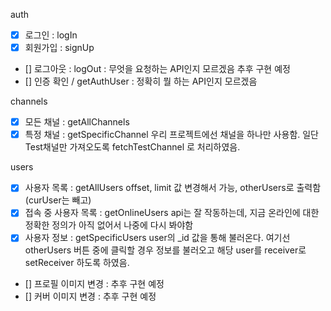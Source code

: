 auth
- [x] 로그인 : logIn
- [x] 회원가입 : signUp
- [] 로그아웃 : logOut : 무엇을 요청하는 API인지 모르겠음 추후 구현 예정
- [] 인증 확인 / getAuthUser : 정확히 뭘 하는 API인지 모르겠음

channels
- [x] 모든 채널 : getAllChannels
- [x] 특정 채널 : getSpecificChannel
우리 프로젝트에선 채널을 하나만 사용함.
일단 Test채널만 가져오도록 fetchTestChannel 로 처리하였음.

users
- [x] 사용자 목록 : getAllUsers
offset, limit 값 변경해서 가능, otherUsers로 출력함 (curUser는 빼고)
- [x] 접속 중 사용자 목록 : getOnlineUsers
api는 잘 작동하는데, 지금 온라인에 대한 정확한 정의가 아직 없어서 나중에 다시 봐야함
- [x] 사용자 정보 : getSpecificUsers
user의 _id 값을 통해 불러온다.
여기선 otherUsers 버튼 중에 클릭할 경우 정보를 불러오고 해당 user를 receiver로 setReceiver 하도록 하였음.
- [] 프로필 이미지 변경 : 추후 구현 예정
- [] 커버 이미지 변경  : 추후 구현 예정

